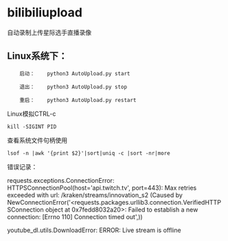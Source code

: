 # bilibiliupload

自动录制上传星际选手直播录像

## Linux系统下：

        启动：    python3 AutoUpload.py start

        退出：    python3 AutoUpload.py stop

        重启：    python3 AutoUpload.py restart

Linux模拟CTRL-c

`kill -SIGINT PID`

查看系统文件句柄使用

`lsof -n |awk '{print $2}'|sort|uniq -c |sort -nr|more`

错误记录：

requests.exceptions.ConnectionError: HTTPSConnectionPool(host='api.twitch.tv', port=443): Max retries exceeded with url: /kraken/streams/innovation_s2 (Caused by NewConnectionError('<requests.packages.urllib3.connection.VerifiedHTTPSConnection object at 0x7fedd8032a20>: Failed to establish a new connection: [Errno 110] Connection timed out',))

youtube_dl.utils.DownloadError: ERROR: Live stream is offline